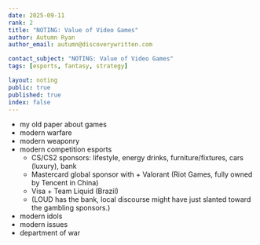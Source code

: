 ```yaml
---
date: 2025-09-11
rank: 2
title: "NOTING: Value of Video Games"
author: Autumn Ryan
author_email: autumn@discoverywritten.com

contact_subject: "NOTING: Value of Video Games"
tags: [esports, fantasy, strategy]

layout: noting
public: true
published: true
index: false
---
```


- my old paper about games
- modern warfare
- modern weaponry
- modern competition esports
  - CS/CS2 sponsors: lifestyle, energy drinks, furniture/fixtures, cars (luxury), bank
  - Mastercard global sponsor with + Valorant (Riot Games, fully owned by Tencent in China)
  - Visa + Team Liquid (Brazil)
  - (LOUD has the bank, local discourse might have just slanted toward the gambling sponsors.)
- modern idols
- modern issues
- department of war
